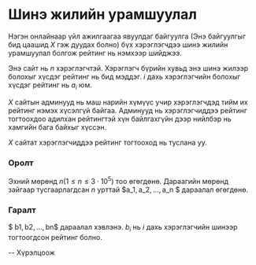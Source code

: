 Шинэ жилийн урамшуулал
======================
Нэгэн онлайнаар үйл ажилгаагаа явуулдаг байгуулга (Энэ байгуулгыг бид цаашид $X$
гэж дуудах болно) бүх хэрэглэгчдээ шинэ жилийн урамшуулал болгож рейтинг нь
нэмхээр шийджээ.

Энэ сайт нь $n$ хэрэглэгчтэй. Хэрэглэгч бүрийн хувьд энэ шинэ жилээр болохыг
хүсдэг рейтинг нь бид мэддэг. $i$ дахь хэрэглэгчийн болохыг хүсдэг рейтинг нь
$a_i$ юм.

$X$ сайтын админууд нь маш нарийн хүмүүс учир хэрэглэгчдэд тийм их рейтинг нэмэх
хүсэлгүй байгаа. Админууд нь хэрэглэгчиддээ рейтинг тогтоохдоо адилхан
рейтингтэй хүн байлгахгүйн дээр нийлбэр нь хамгийн бага байхыг хүссэн.

$X$ сайтат хэрэглэгчиддээ рейтинг тогтооход нь туслана уу.


### Оролт
Эхний мөрөнд $n (1 ≤ n ≤ 3·10^5)$ тоо өгөгдөнө. Дараагийн мөрөнд зайгаар тусгаарлагдсан $n$ урттай $a_1, a_2, ..., a_n $ дараалал өгөгдөнө.

### Гаралт
$ b1, b2, ..., bn$ дараалал хэвлэнэ. $b_i$ нь $i$ дахь хэрэглэгчийн шинээр тогтоогдсон рейтинг болно.

-- Хүрэлцоож
